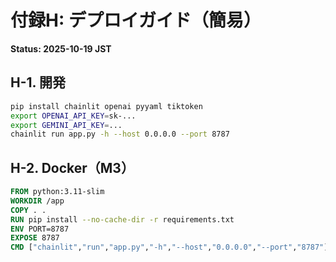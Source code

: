 # 付録H: デプロイガイド（簡易）
**Status: 2025-10-19 JST**

## H-1. 開発
```bash
pip install chainlit openai pyyaml tiktoken
export OPENAI_API_KEY=sk-...
export GEMINI_API_KEY=...
chainlit run app.py -h --host 0.0.0.0 --port 8787
```

## H-2. Docker（M3）
```Dockerfile
FROM python:3.11-slim
WORKDIR /app
COPY . .
RUN pip install --no-cache-dir -r requirements.txt
ENV PORT=8787
EXPOSE 8787
CMD ["chainlit","run","app.py","-h","--host","0.0.0.0","--port","8787"]
```
